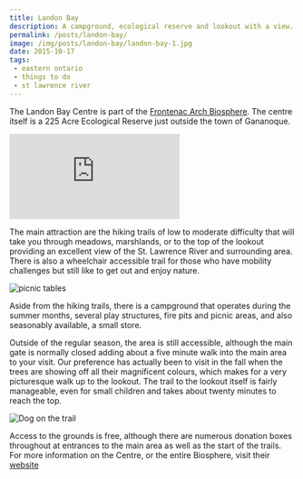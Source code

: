 ```yaml
---
title: Landon Bay
description: A campground, ecological reserve and lookout with a view.
permalink: /posts/landon-bay/
image: /img/posts/landon-bay/landon-bay-1.jpg
date: 2015-10-17
tags:
 - eastern ontario
 - things to do
 - st lawrence river
---
```


The Landon Bay Centre is part of the [Frontenac Arch Biosphere](https://www.frontenacarchbiosphere.ca/explore/walking-and-hiking-trails/hiking-trails/landon-bay-centre "Frontenac Arch Biosphere"). The centre itself is a 225 Acre Ecological Reserve just outside the town of Gananoque.


<div class="google-map">
<iframe title="Google Map" src="https://www.google.com/maps/embed?pb=!1m18!1m12!1m3!1d2852.7836969060354!2d-76.07594168460903!3d44.35549447910351!2m3!1f0!2f0!3f0!3m2!1i1024!2i768!4f13.1!3m3!1m2!1s0x4ccd45a8d7020be9%3A0xffc58872b61dccc2!2sLandon+Bay+Centre!5e0!3m2!1sen!2sca!4v1563719451840!5m2!1sen!2sca" frameborder="0" style="border:0" allowfullscreen></iframe>
</div>


The main attraction are the hiking trails of low to moderate difficulty that will take you through meadows, marshlands, or to the top of the lookout providing an excellent view of the St. Lawrence River and surrounding area. There is also a wheelchair accessible trail for those who have mobility challenges but still like to get out and enjoy nature.


![picnic tables](/img/posts/landon-bay/landon-bay-3.jpg "Picnic Tables")


Aside from the hiking trails, there is a campground that operates during the summer months, several play structures, fire pits and picnic areas, and also seasonably available, a small store.


Outside of the regular season, the area is still accessible, although the main gate is normally closed adding about a five minute walk into the main area to your visit. Our preference has actually been to visit in the fall when the trees are showing off all their magnificent colours, which makes for a very picturesque walk up to the lookout. The trail to the lookout itself is fairly manageable, even for small children and takes about twenty minutes to reach the top. 


![Dog on the trail](/img/posts/landon-bay/landon-bay-2.jpg "Dog on the trail")


Access to the grounds is free, although there are numerous donation boxes throughout at entrances to the main area as well as the start of the trails. For more information on the Centre, or the entire Biosphere, visit their [website](https://www.frontenacarchbiosphere.ca/explore/walking-and-hiking-trails/hiking-trails/landon-bay-centre "Landon Bay Centre Website")
